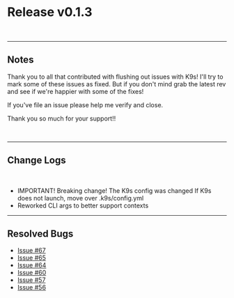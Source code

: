 # Release v0.1.3

<br/>

---
## Notes

Thank you to all that contributed with flushing out issues with K9s! I'll try
to mark some of these issues as fixed. But if you don't mind grab the latest
rev and see if we're happier with some of the fixes!

If you've file an issue please help me verify and close.

Thank you so much for your support!!

<br/>

---
## Change Logs

<br/>

+ IMPORTANT! Breaking change! The K9s config was changed
  If K9s does not launch, move over .k9s/config.yml
+ Reworked CLI args to better support contexts

---
## Resolved Bugs

+ [Issue #67](https://github.com/derailed/k9s/issues/67)
+ [Issue #65](https://github.com/derailed/k9s/issues/65)
+ [Issue #64](https://github.com/derailed/k9s/issues/64)
+ [Issue #60](https://github.com/derailed/k9s/issues/60)
+ [Issue #57](https://github.com/derailed/k9s/issues/57)
+ [Issue #56](https://github.com/derailed/k9s/issues/56)
